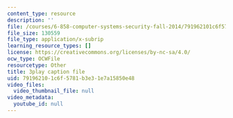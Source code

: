 ```yaml
---
content_type: resource
description: ''
file: /courses/6-858-computer-systems-security-fall-2014/791962101c6f5781b3e31e7a15850e48_bA3xCpYLA34.vtt
file_size: 130559
file_type: application/x-subrip
learning_resource_types: []
license: https://creativecommons.org/licenses/by-nc-sa/4.0/
ocw_type: OCWFile
resourcetype: Other
title: 3play caption file
uid: 79196210-1c6f-5781-b3e3-1e7a15850e48
video_files:
  video_thumbnail_file: null
video_metadata:
  youtube_id: null
---
```

